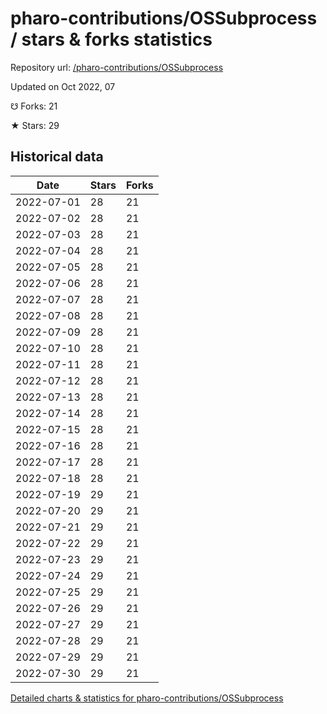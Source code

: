# pharo-contributions/OSSubprocess / stars & forks statistics

Repository url: [/pharo-contributions/OSSubprocess](https://github.com/pharo-contributions/OSSubprocess)

Updated on Oct 2022, 07

☋ Forks: 21

★ Stars: 29

## Historical data
| Date | Stars | Forks |
|------|-------|-------|
| 2022-07-01 | 28 | 21 | 
| 2022-07-02 | 28 | 21 | 
| 2022-07-03 | 28 | 21 | 
| 2022-07-04 | 28 | 21 | 
| 2022-07-05 | 28 | 21 | 
| 2022-07-06 | 28 | 21 | 
| 2022-07-07 | 28 | 21 | 
| 2022-07-08 | 28 | 21 | 
| 2022-07-09 | 28 | 21 | 
| 2022-07-10 | 28 | 21 | 
| 2022-07-11 | 28 | 21 | 
| 2022-07-12 | 28 | 21 | 
| 2022-07-13 | 28 | 21 | 
| 2022-07-14 | 28 | 21 | 
| 2022-07-15 | 28 | 21 | 
| 2022-07-16 | 28 | 21 | 
| 2022-07-17 | 28 | 21 | 
| 2022-07-18 | 28 | 21 | 
| 2022-07-19 | 29 | 21 | 
| 2022-07-20 | 29 | 21 | 
| 2022-07-21 | 29 | 21 | 
| 2022-07-22 | 29 | 21 | 
| 2022-07-23 | 29 | 21 | 
| 2022-07-24 | 29 | 21 | 
| 2022-07-25 | 29 | 21 | 
| 2022-07-26 | 29 | 21 | 
| 2022-07-27 | 29 | 21 | 
| 2022-07-28 | 29 | 21 | 
| 2022-07-29 | 29 | 21 | 
| 2022-07-30 | 29 | 21 | 


[Detailed charts & statistics for pharo-contributions/OSSubprocess](https://reviewgithub.com/rep/pharo-contributions/OSSubprocess)

